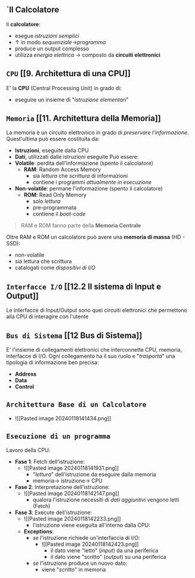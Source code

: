## `Il Calcolatore
Il **calcolatore**:
- esegue *istruzioni semplici*
- $\uparrow$ in modo *sequenziale*$\rightarrow$*programma*
- produce un output complesso
- utilizza *energia elettrica* $\rightarrow$ composto da **circuiti elettronici**
## `CPU` [[9. Architettura di una CPU]]
E' la **CPU** (Central Processing Unit) in grado di:
- eseguire un insieme di "*istruzione elementari*"
## `Memoria` [[11. Architettura della Memoria]]
La memoria è un circuito elettronico in grado di *preservare l'informazione*.
Quest'ultima può essere costituita da:
- **Istruzioni**, eseguite dalla CPU
- **Dati**, utilizzati dalle istruzioni eseguite
Può essere:
- **Volatile**: perdita dell'informazione (spento il calcolatore)
	- **RAM**: Random Access Memory
		- sia *lettura* che *scrittura* di informazioni
		- contiene i programmi *attualmente in esecuzione*
- **Non-volatile**: permane l'informazione (spento il calcolatore)
	- **ROM**: Read Only Memory
		- solo *lettura*
		- pre-programmata
		- contiene il *boot-code*
> RAM e ROM fanno parte della **Memoria Centrale**

Oltre RAM e ROM un calcolatore può avere una **memoria di massa** (HD - SSD):
- non-volatile
- sia lettura che scrittura
- catalogati come *dispositivi di I/O*
## `Interfacce I/O` [[12.2 Il sistema di Input e Output]]
Le interfacce di Input/Output sono quei circuiti elettronici che permettono alla CPU di interagire con l'utente
## `Bus di Sistema` [[12 Bus di Sistema]]
E' l'insieme di collegamenti elettronici che interconnette CPU, memoria, interfacce di I/O.
Ogni collegamento ha il suo ruolo e "*trasporta*" una tipologia di informazione ben precisa:
- **Address**
- **Data**
- **Control**
## `Architettura Base di un Calcolatore`
- ![[Pasted image 20240118141434.png]]
## `Esecuzione di un programma`
Lavoro della CPU:
- **Fase 1**: Fetch dell'istruzione:
	- ![[Pasted image 20240118141931.png]]
		- "*lettura*" dell'istruzione da eseguire dalla memoria
		- memoria$\rightarrow$ istruzione$\rightarrow$ CPU
- **Fase 2**: Interpretazione dell'istruzione:
	- ![[Pasted image 20240118142147.png]]
		- qualora l'istruzione necessiti di *dati aggiuntivi* vengono letti (Fetch)
- **Fase 3**: Execute dell'istruzione:
	- ![[Pasted image 20240118142233.png]]
		- l'istruzione viene eseguita all'interno dalla CPU:
	- **Exceptions**:
		- *se* l'istruzione richiede un'interfaccia di I/O:
			- ![[Pasted image 20240118142423.png]]
				- il dato viene "letto" (*input*) da una periferica
				- il dato viene "scritto" (*output*) su una periferica
		- *se* l'istruzione produce un nuovo dato:
			- viene "*scritto*" in memoria

